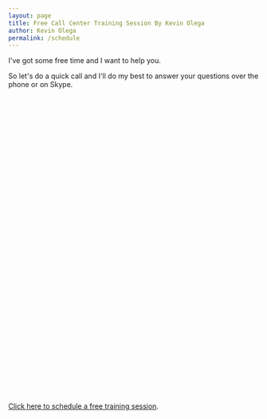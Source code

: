 ```yaml
---
layout: page
title: Free Call Center Training Session By Kevin Olega
author: Kevin Olega
permalink: /schedule
---
```

I've got some free time and I want to help you.

So let's do a quick call and I'll do my best to answer your questions over the phone or on Skype.

<!-- Calendly inline widget begin -->
<div class="calendly-inline-widget" data-url="https://calendly.com/callcentertrainingtips/30min" style="min-width:320px;height:600px;"></div>
<script type="text/javascript" src="https://assets.calendly.com/assets/external/widget.js"></script>
<!-- Calendly inline widget end -->

[Click here to schedule a free training session](https://calendly.com/callcentertrainingtips/30min).